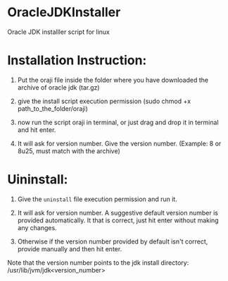 OracleJDKInstaller
==================

Oracle JDK installler script for linux

Installation Instruction:
=========================

1. Put the oraji file inside the folder where you have downloaded the archive of oracle jdk (tar.gz)

2. give the install script execution permission (sudo chmod +x path_to_the_folder/oraji)

3. now run the script oraji in terminal, or just drag and drop it in terminal and hit enter.

4. It will ask for version number. Give the version number. (Example: 8 or 8u25, must match with the archive)


Uininstall:
===========

1. Give the `uninstall` file execution permission and run it.

2. It will ask for version number. A suggestive default version number is provided automatically. It that is correct, just hit enter without making any changes.

3. Otherwise if the  version number provided by default isn't correct, provide manually and then hit enter.

Note that the version number points to the jdk install directory: /usr/lib/jvm/jdk<version_number>
